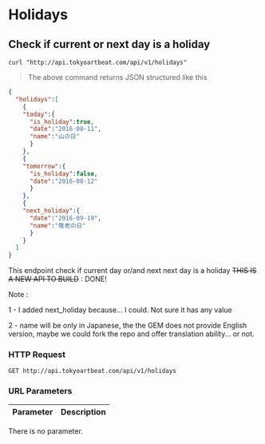 # Holidays

## Check if current or next day is a holiday

```shell
curl "http://api.tokyoartbeat.com/api/v1/holidays"
```

> The above command returns JSON structured like this 

```json
{
  "holidays":[
    {
    "today":{
      "is_holiday":true,
      "date":"2016-08-11",
      "name":"山の日"
      }
    },
    {
    "tomorrow":{
      "is_holiday":false,
      "date":"2016-08-12"
      }
    },
    {
    "next_holiday":{
      "date":"2016-09-19",
      "name":"敬老の日"
      }
    }
  ]
}
```

This endpoint check if current day or/and next next day is a holiday <del>THIS IS A NEW API TO BUILD</del> : DONE!

Note :

1 - I added next_holiday because... I could. Not sure it has any value

2 - name will be only in Japanese, the the GEM does not provide English version, maybe we could fork the repo and offer translation ability... or not.

### HTTP Request

`GET http://api.tokyoartbeat.com/api/v1/holidays`

### URL Parameters

Parameter | Description
--------- | -----------
There is no parameter.
